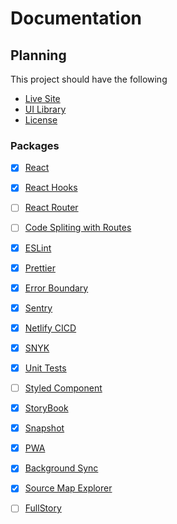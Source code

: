 # Documentation

## Planning

This project should have the following
- [Live Site](https://millifx.netlify.app)
- [UI Library]()
- [License](../LICENSE)

### Packages

- [x] [React](http://reactjs.org/)
- [x] [React Hooks](https://reactjs.org/docs/hooks-intro.html)
- [ ] [React Router](https://reactrouter.com/web/guides/quick-start)
- [ ] [Code Spliting with Routes](https://reactjs.org/docs/code-splitting.html#route-based-code-splitting)
- [x] [ESLint](https://medium.com/@brygrill/create-react-app-with-typescript-eslint-prettier-and-github-actions-f3ce6a571c97)
- [x] [Prettier](https://medium.com/@brygrill/create-react-app-with-typescript-eslint-prettier-and-github-actions-f3ce6a571c97)
- [x] [Error Boundary](https://reactjs.org/docs/error-boundaries.html)
- [x] [Sentry](https://sentry.io/)
- [x] [Netlify CICD](https://www.netlify.com/)
- [x] [SNYK](https://snyk.io)
- [x] [Unit Tests](https://create-react-app.dev/docs/running-tests/)
- [ ] [Styled Component](https://www.styled-components.com/)
- [x] [StoryBook](https://storybook.js.org/)
- [x] [Snapshot](https://storybook.js.org/docs/react/workflows/snapshot-testing)
- [x] [PWA](https://create-react-app.dev/docs/making-a-progressive-web-app/)
- [x] [Background Sync](https://developers.google.com/web/tools/workbox/modules/workbox-background-sync)
- [x] [Source Map Explorer](https://www.npmjs.com/package/source-map-explorer)
- [ ] [FullStory]()

